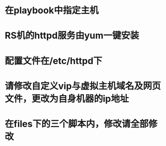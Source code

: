 # 在playbook中指定主机

# RS机的httpd服务由yum一键安装
# 配置文件在/etc/httpd下

# 请修改自定义vip与虚拟主机域名及网页文件，更改为自身机器的ip地址
# 在files下的三个脚本内，修改请全部修改

